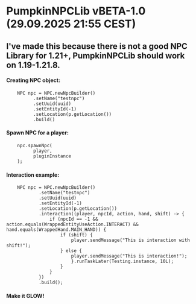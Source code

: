 # PumpkinNPCLib vBETA-1.0<br>(29.09.2025 21:55 CEST)

## I've made this because there is not a good NPC Library for 1.21+, PumpkinNPCLib should work on 1.19-1.21.8.

#### Creating NPC object:
        NPC npc = NPC.newNpcBuilder()
              .setName("testnpc")
              .setUuid(uuid)
              .setEntityId(-1)
              .setLocation(p.getLocation())
              .build()
#### Spawn NPC for a player:
        npc.spawnNpc(
              player,
              pluginInstance
        );
#### Interaction example:
        NPC npc = NPC.newNpcBuilder()
                .setName("testnpc")
                .setUuid(uuid)
                .setEntityId(-1)
                .setLocation(p.getLocation())
                .interaction((player, npcId, action, hand, shift) -> {
                    if (npcId == -1 && action.equals(WrappedEntityUseAction.INTERACT) && hand.equals(WrappedHand.MAIN_HAND)) {
                        if (shift) {
                            player.sendMessage("This is interaction with shift!");
                        } else {
                            player.sendMessage("This is interaction!");
                            }.runTaskLater(Testing.instance, 10L);
                        }
                    }
                })
                .build();
#### Make it <b>GLOW</b>!



